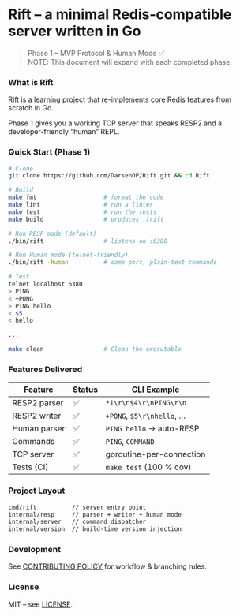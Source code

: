 # Rift – a minimal Redis-compatible server written in Go

> Phase 1 – MVP Protocol & Human Mode ✅  
> NOTE: This document will expand with each completed phase.

### What is Rift

Rift is a learning project that re-implements core Redis features from scratch in Go.

Phase 1 gives you a working TCP server that speaks RESP2 and a developer-friendly “human” REPL.

### Quick Start (Phase 1)

```bash
# Clone
git clone https://github.com/DarsenOP/Rift.git && cd Rift

# Build
make fmt                   # format the code
make lint                  # run a linter
make test                  # run the tests
make build                 # produces ./rift

# Run RESP mode (default)
./bin/rift                 # listens on :6380

# Run Human mode (telnet-friendly)
./bin/rift -human          # same port, plain-text commands

# Test
telnet localhost 6380
> PING
< +PONG
> PING hello
< $5
< hello

...

make clean                 # Clean the executable
```

### Features Delivered

| Feature      | Status | CLI Example               |
| ------------ | ------ | ------------------------- |
| RESP2 parser | ✅     | `*1\r\n$4\r\nPING\r\n`    |
| RESP2 writer | ✅     | `+PONG`, `$5\r\nhello`, … |
| Human parser | ✅     | `PING hello` → auto-RESP  |
| Commands     | ✅     | `PING`, `COMMAND`         |
| TCP server   | ✅     | goroutine-per-connection  |
| Tests (CI)   | ✅     | `make test` (100 % cov)   |


### Project Layout

```bash
cmd/rift          // server entry point
internal/resp     // parser + writer + human mode
internal/server   // command dispatcher
internal/version  // build-time version injection
```

### Development

See [CONTRIBUTING POLICY](CONTRIBUTING.md) for workflow & branching rules.

### License
MIT – see [LICENSE](LICENSE).
